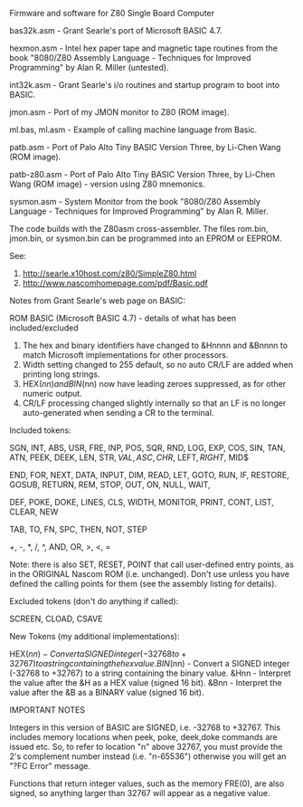 Firmware and software for Z80 Single Board Computer

bas32k.asm - Grant Searle's port of Microsoft BASIC 4.7.

hexmon.asm - Intel hex paper tape and magnetic tape routines from the book "8080/Z80 Assembly Language - Techniques for Improved Programming" by Alan R. Miller (untested).

int32k.asm - Grant Searle's i/o routines and startup program to boot into BASIC.

jmon.asm - Port of my JMON monitor to Z80 (ROM image).

ml.bas, ml.asm - Example of calling machine language from Basic.

patb.asm - Port of Palo Alto Tiny BASIC Version Three, by Li-Chen Wang (ROM image).

patb-z80.asm - Port of Palo Alto Tiny BASIC Version Three, by Li-Chen Wang (ROM image) - version using Z80 mnemonics.

sysmon.asm - System Monitor from the book "8080/Z80 Assembly Language - Techniques for Improved Programming" by Alan R. Miller.

The code builds with the Z80asm cross-assembler. The files rom.bin, jmon.bin, or sysmon.bin can be programmed into an EPROM or EEPROM.

See:

1. http://searle.x10host.com/z80/SimpleZ80.html
2. http://www.nascomhomepage.com/pdf/Basic.pdf

Notes from Grant Searle's web page on BASIC:

ROM BASIC (Microsoft BASIC 4.7) - details of what has been included/excluded

1. The hex and binary identifiers have changed to &Hnnnn and &Bnnnn to match Microsoft implementations for other processors.
2. Width setting changed to 255 default, so no auto CR/LF are added when printing long strings.
3. HEX$(nn) and BIN$(nn) now have leading zeroes suppressed, as for other numeric output.
4. CR/LF processing changed slightly internally so that an LF is no longer auto-generated when sending a CR to the terminal.

Included tokens:

SGN, INT, ABS, USR, FRE, INP, POS, SQR, RND, LOG, EXP, COS, SIN, TAN, ATN, PEEK, DEEK, LEN, STR$, VAL, ASC, CHR$, LEFT$, RIGHT$, MID$

END, FOR, NEXT, DATA, INPUT, DIM, READ, LET, GOTO, RUN, IF, RESTORE, GOSUB, RETURN, REM, STOP, OUT, ON, NULL, WAIT, 

DEF, POKE, DOKE, LINES, CLS, WIDTH, MONITOR, PRINT, CONT, LIST, CLEAR, NEW

TAB, TO, FN, SPC, THEN, NOT, STEP

+, -, *, /, ^, AND, OR, >, <, =

Note: there is also SET, RESET, POINT that call user-defined entry
points, as in the ORIGINAL Nascom ROM (i.e. unchanged). Don't use
unless you have defined the calling points for them (see the assembly
listing for details).

Excluded tokens (don't do anything if called):

SCREEN, CLOAD, CSAVE

New Tokens (my additional implementations):

HEX$(nn) - Convert a SIGNED integer (-32768 to +32767) to a string containing the hex value.
BIN$(nn) - Convert a SIGNED integer (-32768 to +32767) to a string containing the binary value.
&Hnn - Interpret the value after the &H as a HEX value (signed 16 bit).
&Bnn - Interpret the value after the &B as a BINARY value (signed 16 bit).

IMPORTANT NOTES

Integers in this version of BASIC are SIGNED, i.e. -32768 to +32767.
This includes memory locations when peek, poke, deek,doke commands are
issued etc. So, to refer to location "n" above 32767, you must provide
the 2's complement number instead (i.e. "n-65536") otherwise you will
get an "?FC Error" message.

Functions that return integer values, such as the memory FRE(0), are
also signed, so anything larger than 32767 will appear as a negative
value.
